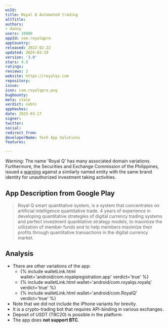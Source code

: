 ```yaml
---
wsId: 
title: Royal Q Automated trading
altTitle: 
authors:
- danny
users: 10000
appId: com.royalqpro
appCountry: 
released: 2022-02-22
updated: 2024-03-19
version: '3.0'
stars: 4.8
ratings: 
reviews: 3
website: https://royalqs.com
repository: 
issue: 
icon: com.royalqpro.png
bugbounty: 
meta: stale
verdict: nobtc
appHashes: 
date: 2025-03-17
signer: 
twitter: 
social: 
redirect_from: 
developerName: Tech App Solutions
features: 

---
```


 <div class="alertBox"><div>Warning: The name 'Royal Q' has many associated domain variations. Furthermore, the Securities and Exchange Commission of the Philippines, issued a <a href="https://www.sec.gov.ph/advisories-2021/royal-q-mobile-app-sec-advisory/#gsc.tab=0">warning</a> against a similarly named entity with the same brand identity for unauthorized investment taking activities.
 </div> </div>

## App Description from Google Play

> Royal Q smart quantitative system, is a system that concentrates on artificial intelligence quantitative trade. 4 years of experience in developing quantitative strategies of digital currency trading systems and perfect investment quantitative strategy models, to maximize the utilization of member funds and to help members maximize their profits through quantitative transactions in the digital currency market.

## Analysis

- There are other variations of the app:
    - {% include walletLink.html wallet='android/com.royalqregistration.app' verdict='true' %}
    - {% include walletLink.html wallet='android/com.royalqs.royalq' verdict='true' %}
    - {% include walletLink.html wallet='android/com.RoyalQ' verdict='true' %}
- Note that we did not include the iPhone variants for brevity.
- It is a crypto-trading bot that requires API-binding in various exchanges.
- Deposit of USDT (TRC20) is possible in the platform.
- The app does **not support BTC**.
